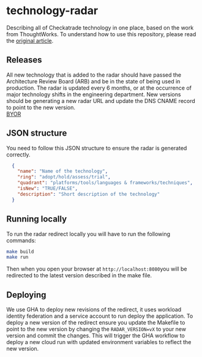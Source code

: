 # technology-radar

Describing all of Checkatrade technology in one place, based on the work from ThoughtWorks. To understand how to use 
this repository, please read the [original article](https://www.thoughtworks.com/radar/how-to).

## Releases

All new technology that is added to the radar should have passed the Architecture Review Board (ARB) and be in the state 
of being used in production. The radar is updated every 6 months, or at the occurrence of major technology shifts in the
engineering department. New versions should be generating a new radar URL and update the DNS CNAME record to point to the
new version.  
[BYOR](https://radar.thoughtworks.com/)

## JSON structure

You need to follow this JSON structure to ensure the radar is generated correctly.  

```json
  {
    "name": "Name of the technology",
    "ring": "adopt/hold/assess/trial",
    "quadrant": "platforms/tools/languages & frameworks/techniques",
    "isNew": "TRUE/FALSE",
    "description": "Short description of the technology"
  }
```

## Running locally

To run the radar redirect locally you will have to run the following commands:

```bash
make build
make run
```

Then when you open your browser at `http://localhost:8080`you will be redirected to the latest version described in the
make file.

## Deploying

We use GHA to deploy new revisions of the redirect, it uses workload identity federation and a service account to run 
deploy the application. To deploy a new version of the redirect ensure you update the Makefile to point to the new version
by changing the `RADAR_VERSION=vX` to your new version and commit the changes. This will trigger the GHA workflow to deploy 
a new cloud run with updated environment variables to reflect the new version.
